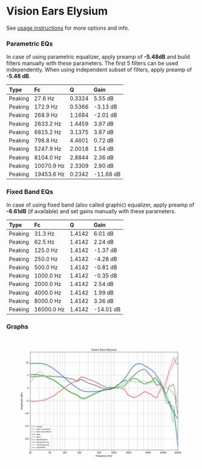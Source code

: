 # Vision Ears Elysium
See [usage instructions](https://github.com/jaakkopasanen/AutoEq#usage) for more options and info.

### Parametric EQs
In case of using parametric equalizer, apply preamp of **-5.48dB** and build filters manually
with these parameters. The first 5 filters can be used independently.
When using independent subset of filters, apply preamp of **-5.48 dB**.

| Type    | Fc         |      Q | Gain      |
|:--------|:-----------|:-------|:----------|
| Peaking | 27.6 Hz    | 0.3324 | 5.55 dB   |
| Peaking | 172.9 Hz   | 0.5366 | -3.13 dB  |
| Peaking | 268.9 Hz   | 1.1684 | -2.01 dB  |
| Peaking | 2633.2 Hz  | 1.4459 | 3.97 dB   |
| Peaking | 6815.2 Hz  | 3.1375 | 3.87 dB   |
| Peaking | 798.8 Hz   | 4.4601 | 0.72 dB   |
| Peaking | 5247.9 Hz  | 2.0018 | 1.54 dB   |
| Peaking | 8104.0 Hz  | 2.8844 | 2.36 dB   |
| Peaking | 10070.9 Hz | 2.3309 | 2.90 dB   |
| Peaking | 19453.6 Hz | 0.2342 | -11.68 dB |

### Fixed Band EQs
In case of using fixed band (also called graphic) equalizer, apply preamp of **-6.61dB**
(if available) and set gains manually with these parameters.

| Type    | Fc         |      Q | Gain      |
|:--------|:-----------|:-------|:----------|
| Peaking | 31.3 Hz    | 1.4142 | 6.01 dB   |
| Peaking | 62.5 Hz    | 1.4142 | 2.24 dB   |
| Peaking | 125.0 Hz   | 1.4142 | -1.37 dB  |
| Peaking | 250.0 Hz   | 1.4142 | -4.28 dB  |
| Peaking | 500.0 Hz   | 1.4142 | -0.81 dB  |
| Peaking | 1000.0 Hz  | 1.4142 | -0.35 dB  |
| Peaking | 2000.0 Hz  | 1.4142 | 2.54 dB   |
| Peaking | 4000.0 Hz  | 1.4142 | 1.99 dB   |
| Peaking | 8000.0 Hz  | 1.4142 | 3.36 dB   |
| Peaking | 16000.0 Hz | 1.4142 | -14.01 dB |

### Graphs
![](./Vision%20Ears%20Elysium.png)